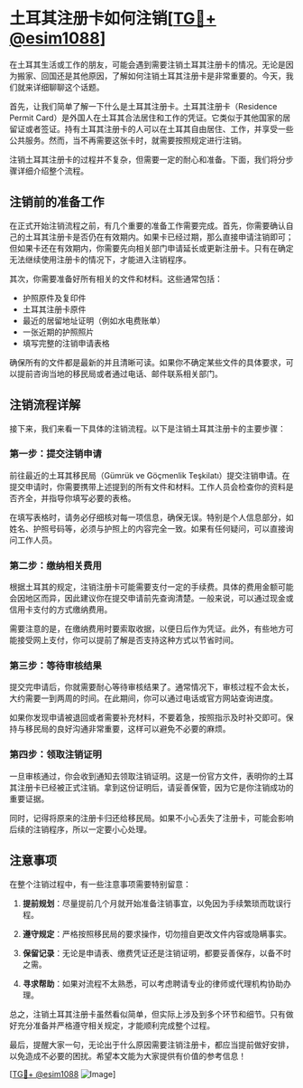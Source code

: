 # 土耳其注册卡如何注销[[TG💪+ @esim1088](https://t.me/s/esim1088)]

在土耳其生活或工作的朋友，可能会遇到需要注销土耳其注册卡的情况。无论是因为搬家、回国还是其他原因，了解如何注销土耳其注册卡是非常重要的。今天，我们就来详细聊聊这个话题。

首先，让我们简单了解一下什么是土耳其注册卡。土耳其注册卡（Residence Permit Card）是外国人在土耳其合法居住和工作的凭证。它类似于其他国家的居留证或者签证。持有土耳其注册卡的人可以在土耳其自由居住、工作，并享受一些公共服务。然而，当不再需要这张卡时，就需要按照规定进行注销。

注销土耳其注册卡的过程并不复杂，但需要一定的耐心和准备。下面，我们将分步骤详细介绍整个流程。

## 注销前的准备工作

在正式开始注销流程之前，有几个重要的准备工作需要完成。首先，你需要确认自己的土耳其注册卡是否仍在有效期内。如果卡已经过期，那么直接申请注销即可；但如果卡还在有效期内，你需要先向相关部门申请延长或更新注册卡。只有在确定无法继续使用注册卡的情况下，才能进入注销程序。

其次，你需要准备好所有相关的文件和材料。这些通常包括：

- 护照原件及复印件
- 土耳其注册卡原件
- 最近的居留地址证明（例如水电费账单）
- 一张近期的护照照片
- 填写完整的注销申请表格

确保所有的文件都是最新的并且清晰可读。如果你不确定某些文件的具体要求，可以提前咨询当地的移民局或者通过电话、邮件联系相关部门。

## 注销流程详解

接下来，我们来看一下具体的注销流程。以下是注销土耳其注册卡的主要步骤：

### 第一步：提交注销申请

前往最近的土耳其移民局（Gümrük ve Göçmenlik Teşkilatı）提交注销申请。在提交申请时，你需要携带上述提到的所有文件和材料。工作人员会检查你的资料是否齐全，并指导你填写必要的表格。

在填写表格时，请务必仔细核对每一项信息，确保无误。特别是个人信息部分，如姓名、护照号码等，必须与护照上的内容完全一致。如果有任何疑问，可以直接询问工作人员。

### 第二步：缴纳相关费用

根据土耳其的规定，注销注册卡可能需要支付一定的手续费。具体的费用金额可能会因地区而异，因此建议你在提交申请前先查询清楚。一般来说，可以通过现金或信用卡支付的方式缴纳费用。

需要注意的是，在缴纳费用时要索取收据，以便日后作为凭证。此外，有些地方可能接受网上支付，你可以提前了解是否支持这种方式以节省时间。

### 第三步：等待审核结果

提交完申请后，你就需要耐心等待审核结果了。通常情况下，审核过程不会太长，大约需要一到两周的时间。在此期间，你可以通过电话或官方网站查询进度。

如果你发现申请被退回或者需要补充材料，不要着急，按照指示及时补交即可。保持与移民局的良好沟通非常重要，这样可以避免不必要的麻烦。

### 第四步：领取注销证明

一旦审核通过，你会收到通知去领取注销证明。这是一份官方文件，表明你的土耳其注册卡已经被正式注销。拿到这份证明后，请妥善保管，因为它是你注销成功的重要证据。

同时，记得将原来的注册卡归还给移民局。如果不小心丢失了注册卡，可能会影响后续的注销程序，所以一定要小心处理。

## 注意事项

在整个注销过程中，有一些注意事项需要特别留意：

1. **提前规划**：尽量提前几个月就开始准备注销事宜，以免因为手续繁琐而耽误行程。
   
2. **遵守规定**：严格按照移民局的要求操作，切勿擅自更改文件内容或隐瞒事实。

3. **保留记录**：无论是申请表、缴费凭证还是注销证明，都要妥善保存，以备不时之需。

4. **寻求帮助**：如果对流程不太熟悉，可以考虑聘请专业的律师或代理机构协助办理。

总之，注销土耳其注册卡虽然看似简单，但实际上涉及到多个环节和细节。只有做好充分准备并严格遵守相关规定，才能顺利完成整个过程。

最后，提醒大家一句，无论出于什么原因需要注销注册卡，都应当提前做好安排，以免造成不必要的困扰。希望本文能为大家提供有价值的参考信息！

[[TG💪+ @esim1088](https://t.me/s/esim1088) ![Image](https://i.postimg.cc/4NQfJmqS/Snipaste-2025-05-13-00-14-12.png)]